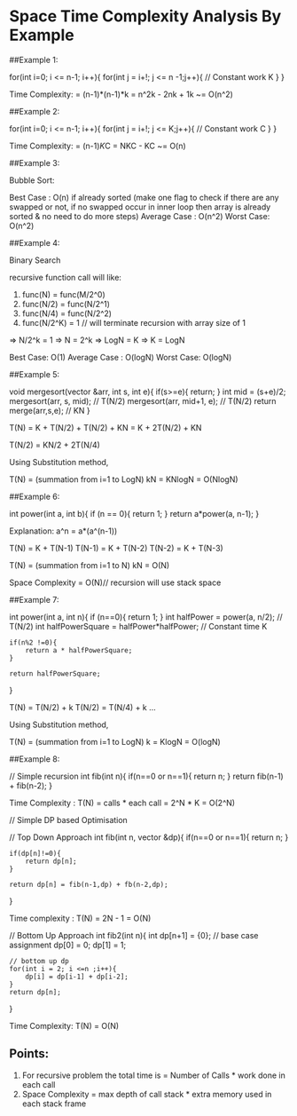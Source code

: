 # Space Time Complexity Analysis By Example

##Example 1:

for(int i=0; i <= n-1; i++){
    for(int j = i+!; j <= n -1;j++){
        // Constant work K
    }
}

Time Complexity:
= (n-1)*(n-1)*k 
= n^2k - 2nk + 1k
~= O(n^2)

##Example 2:

for(int i=0; i <= n-1; i++){
    for(int j = i+!; j <= K;j++){
        // Constant work C
    }
}

Time Complexity:
= (n-1)*K*C
= NKC - KC
~= O(n)

##Example 3:

Bubble Sort:

Best Case : O(n) if already sorted 
(make one flag to check if there are any swapped or not, 
if no swapped occur in inner loop then array is already sorted & 
no need to do more steps)
Average Case : O(n^2)
Worst Case: O(n^2)

##Example 4:

Binary Search

recursive function call will like:

1. func(N) = func(M/2^0)
2. func(N/2) = func(N/2^1)
3. func(N/4) = func(N/2^2)
4. func(N/2^K) = 1 // will terminate recursion with array size of 1

=> N/2^k = 1
=> N = 2^k
=> LogN = K
=> K = LogN

Best Case: O(1)
Average Case : O(logN)
Worst Case: O(logN)

##Example 5:

void mergesort(vector<int> &arr, int s, int e){
    if(s>=e){
        return;
    }
    int mid = (s+e)/2;
    mergesort(arr, s, mid); // T(N/2)
    mergesort(arr, mid+1, e); // T(N/2)
    return merge(arr,s,e); // KN
}

T(N) = K + T(N/2) + T(N/2) + KN
= K + 2T(N/2) + KN

T(N/2) = KN/2 + 2T(N/4)

Using Substitution method,

T(N) = (summation from i=1 to LogN) kN 
= KNlogN
= O(NlogN)

##Example 6:

int power(int a, int b){
    if (n == 0){
        return 1;
    }
    return a*power(a, n-1);
}

Explanation:
a^n = a*(a^(n-1))

T(N) = K + T(N-1)
T(N-1) = K + T(N-2)
T(N-2) = K + T(N-3)

T(N) = (summation from i=1 to N) kN
= O(N)

Space Complexity = O(N)// recursion will use stack space

##Example 7:

int power(int a, int n){
    if (n==0){
        return 1;
    }
    int halfPower = power(a, n/2); // T(N/2)
    int halfPowerSquare = halfPower*halfPower; // Constant time K
    
    if(n%2 !=0){
        return a * halfPowerSquare;
    }
    
    return halfPowerSquare;
}

T(N) = T(N/2) + k
T(N/2) = T(N/4) + k
...

Using Substitution method,

T(N) = (summation from i=1 to LogN) k 
= KlogN
= O(logN)

##Example 8:

// Simple recursion
int fib(int n){
    if(n==0 or n==1){
        return n;
    }
    return fib(n-1) + fib(n-2);
}

Time Complexity :
T(N) = calls * each call
= 2^N * K
= O(2^N)

// Simple DP based Optimisation

// Top Down Approach
int fib(int n, vector<int> &dp){
    if(n==0 or n==1){
        return n;
    }
    
    if(dp[n]!=0){
        return dp[n];
    }
    
    return dp[n] = fib(n-1,dp) + fb(n-2,dp);
}

Time complexity :
T(N) = 2N - 1 = O(N)

// Bottom Up Approach
int fib2(int n){
    int dp[n+1] = {0};
    // base case assignment
    dp[0] = 0;
    dp[1] = 1;
    
    // bottom up dp
    for(int i = 2; i <=n ;i++){
        dp[i] = dp[i-1] + dp[i-2];
    }
    return dp[n];
}

Time Complexity:
T(N) = O(N)

## Points:

1. For recursive problem the total time is
   = Number of Calls * work done in each call
2. Space Complexity 
   = max depth of call stack  * extra memory used in each stack frame